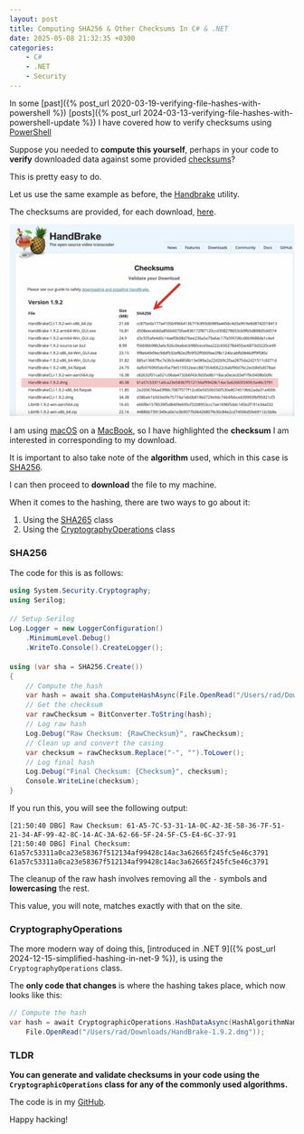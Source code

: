 ```yaml
---
layout: post
title: Computing SHA256 & Other Checksums In C# & .NET
date: 2025-05-08 21:32:35 +0300
categories:
    - C#
    - .NET
    - Security
---
```


In some [past]({% post_url 2020-03-19-verifying-file-hashes-with-powershell %}) [posts]({% post_url 2024-03-13-verifying-file-hashes-with-powershell-update %}) I have covered how to verify checksums using [PowerShell](https://learn.microsoft.com/en-us/powershell/)

Suppose you needed to **compute this yourself**, perhaps in your code to **verify** downloaded data against some provided [checksums](https://en.wikipedia.org/wiki/Checksum)?

This is pretty easy to do.

Let us use the same example as before, the [Handbrake](https://handbrake.fr/) utility.

The checksums are provided, for each download, [here](https://handbrake.fr/checksums.php).

![HandbrakeChecksums](../images/2025/05/HandbrakeChecksums.png)

I am using [macOS](https://en.wikipedia.org/wiki/MacOS) on a [MacBook](https://www.apple.com/ke/macbook-pro/), so I have highlighted the **checksum** I am interested in corresponding to my download.

It is important to also take note of the **algorithm** used, which in this case is [SHA256](https://en.wikipedia.org/wiki/SHA-2).

I can then proceed to **download** the file to my machine.

When it comes to the hashing, there are two ways to go about it:

1. Using the [SHA265](https://www.movable-type.co.uk/scripts/sha256.html) class
2. Using the [CryptographyOperations](https://learn.microsoft.com/en-us/dotnet/api/system.security.cryptography.cryptographicoperations?view=net-9.0) class

### SHA256

The code for this is as follows:

```c#
using System.Security.Cryptography;
using Serilog;

// Setup Serilog
Log.Logger = new LoggerConfiguration()
    .MinimumLevel.Debug()
    .WriteTo.Console().CreateLogger();

using (var sha = SHA256.Create())
{
    // Compute the hash
    var hash = await sha.ComputeHashAsync(File.OpenRead("/Users/rad/Downloads/HandBrake-1.9.2.dmg"));
    // Get the checksum
    var rawChecksum = BitConverter.ToString(hash);
    // Log raw hash
    Log.Debug("Raw Checksum: {RawChecksum}", rawChecksum);
    // Clean up and convert the casing
    var checksum = rawChecksum.Replace("-", "").ToLower();
    // Log final hash
    Log.Debug("Final Checksum: {Checksum}", checksum);
    Console.WriteLine(checksum);
}
```

If you run this, you will see the following output:

```plaintext
[21:50:40 DBG] Raw Checksum: 61-A5-7C-53-31-1A-0C-A2-3E-58-36-7F-51-21-34-AF-99-42-8C-14-AC-3A-62-66-5F-24-5F-C5-E4-6C-37-91
[21:50:40 DBG] Final Checksum: 61a57c53311a0ca23e58367f512134af99428c14ac3a62665f245fc5e46c3791
61a57c53311a0ca23e58367f512134af99428c14ac3a62665f245fc5e46c3791
```

The cleanup of the raw hash involves removing all the `-` symbols and **lowercasing** the rest.

This value, you will note, matches exactly with that on the site.

### CryptographyOperations

The more modern way of doing this, [introduced in .NET 9]({% post_url 2024-12-15-simplified-hashing-in-net-9 %}), is using the `CryptographyOperations` class.

The **only code that changes** is where the hashing takes place, which now looks like this:

```c#
// Compute the hash
var hash = await CryptographicOperations.HashDataAsync(HashAlgorithmName.SHA256,
    File.OpenRead("/Users/rad/Downloads/HandBrake-1.9.2.dmg"));
```

### TLDR

**You can generate and validate checksums in your code using the `CryptographicOperations` class for any of the commonly used algorithms.**

The code is in my [GitHub](https://github.com/conradakunga/BlogCode/tree/master/2025-05-08%20-%20Checksums).

Happy hacking!
